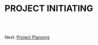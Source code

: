 # PROJECT INITIATING

&nbsp;<br>
&nbsp;<br>
&nbsp;<br>
Next: [Project Planning](https://github.com/FilleHeureuse/Fake-News-Detection-System/blob/main/Project%20Management%20Plan%20(PMP)/III.%20Project%20Planning.md)
